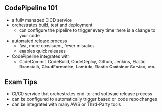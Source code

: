 ## CodePipeline 101
- a fully managed CICD service
- orchestrates build, test and deployment
  - can configure the pipeline to trigger every time there is a change to your code
- automated release process
  - fast, more consistent, fewer mistakes
  - enables quick releases
- CodePipeline integrates with
  - CodeCommit, CodeBuild, CodeDeploy, Github, Jenkins, Elastic Beanstalk, CloudFormation, Lambda, Elastic Container Service, etc.

## Exam Tips
- CI/CD service that orchestrates end-to-end software release process
- can be configured to automatically trigger based on code repo changes
- can be integrated with many AWS or Third-Party tools

